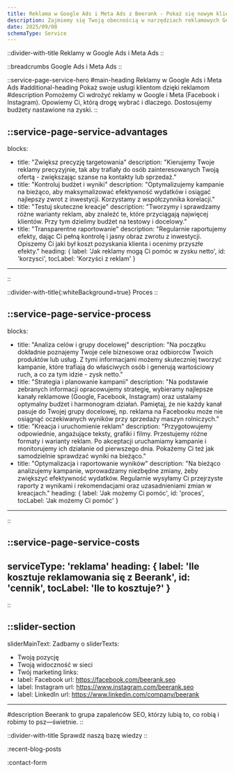 ```yaml
---
title: Reklama w Google Ads i Meta Ads z Beerank - Pokaż się nowym klientom dzięki reklamom
description: Zajmiemy się Twoją obecnością w narzędziach reklamowych Google Ads (dawniej Google AdWords) i Meta Ads. Połączymy wszystko z analityką.
date: 2025/09/08
schemaType: Service
---
```


::divider-with-title
Reklamy w Google Ads i Meta Ads
::

::breadcrumbs
Google Ads i Meta Ads
::

::service-page-service-hero
#main-heading
Reklamy w Google Ads i Meta Ads
#additional-heading
Pokaż swoje usługi klientom dzięki reklamom
#description
Pomożemy Ci wdrożyć reklamy w Google i Meta (Facebook i Instagram). Opowiemy Ci, którą drogę wybrać i dlaczego. Dostosujemy budżety nastawione na zyski.
::

::service-page-service-advantages
---
blocks: 
- title: "Zwiększ precyzję targetowania"
  description: "Kierujemy Twoje reklamy precyzyjnie, tak aby trafiały do osób zainteresowanych Twoją ofertą - zwiększając szanse na kontakty lub sprzedaż."
- title: "Kontroluj budżet i wyniki"
  description: "Optymalizujemy kampanie na bieżąco, aby maksymalizować efektywność wydatków i osiągać najlepszy zwrot z inwestycji. Korzystamy z współczynnika korelacji."
- title: "Testuj skuteczne kreacje"
  description: "Tworzymy i sprawdzamy różne warianty reklam, aby znaleźć te, które przyciągają najwięcej klientów. Przy tym dzielimy budżet na testowy i docelowy."
- title: "Transparentne raportowanie"
  description: "Regularnie raportujemy efekty, dając Ci pełną kontrolę i jasny obraz zwrotu z inwestycji. Opiszemy Ci jaki był koszt pozyskania klienta i ocenimy przyszłe efekty."
heading: {
  label: 'Jak reklamy mogą Ci pomóc w zysku netto',
  id: 'korzysci',
  tocLabel: 'Korzyści z reklam'
}
---
::

::divider-with-title{:whiteBackground=true}
Proces
::

::service-page-service-process
---
blocks: 
- title: "Analiza celów i grupy docelowej"
  description: "Na początku dokładnie poznajemy Twoje cele biznesowe oraz odbiorców Twoich produktów lub usług. Z tymi informacjami możemy skuteczniej tworzyć kampanie, które trafiają do właściwych osób i generują wartościowy ruch, a co za tym idzie - zysk netto."
- title: "Strategia i planowanie kampanii"
  description: "Na podstawie zebranych informacji opracowujemy strategię, wybieramy najlepsze kanały reklamowe (Google, Facebook, Instagram) oraz ustalamy optymalny budżet i harmonogram działań. Pamiętaj, że nie każdy kanał pasuje do Twojej grupy docelowej, np. reklama na Facebooku może nie osiągnąć oczekiwanych wyników przy sprzedaży maszyn rolniczych."
- title: "Kreacja i uruchomienie reklam"
  description: "Przygotowujemy odpowiednie, angażujące teksty, grafiki i filmy. Przestujemy różne formaty i warianty reklam. Po akceptacji uruchamiamy kampanie i monitorujemy ich działanie od pierwszego dnia. Pokażemy Ci też jak samodzielnie sprawdzać wyniki na bieżąco."
- title: "Optymalizacja i raportowanie wyników"
  description: "Na bieżąco analizujemy kampanie, wprowadzamy niezbędne zmiany, żeby zwiększyć efektywność wydatków. Regularnie wysyłamy Ci przejrzyste raporty z wynikami i rekomendacjami oraz uzasadnieniami zmian w kreacjach."
heading: {
  label: 'Jak możemy Ci pomóc',
  id: 'proces',
  tocLabel: 'Jak możemy Ci pomóc'
}
---
::

::service-page-service-costs
---
serviceType: 'reklama'
heading: {
  label: 'Ile kosztuje reklamowania się z Beerank',
  id: 'cennik',
  tocLabel: 'Ile to kosztuje?'
}
---
::

::slider-section
---
sliderMainText: Zadbamy o
sliderTexts:
- Twoją pozycję
- Twoją widoczność w sieci
- Twój marketing
links:
- label: Facebook
  url: https://facebook.com/beerank.seo
- label: Instagram
  url: https://www.instagram.com/beerank.seo
- label: LinkedIn
  url: https://www.linkedin.com/company/beerank
---
#description
Beerank to grupa zapaleńców SEO, którzy lubią to, co robią i robimy to psz—świetnie.
::

::divider-with-title
Sprawdź naszą bazę wiedzy
::

:recent-blog-posts

:contact-form